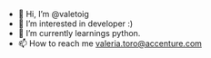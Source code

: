 - 👋 Hi, I’m @valetoig
- 👀 I’m interested in developer :)
- 🌱 I’m currently learnings python.
- 📫 How to reach me valeria.toro@accenture.com

<!---
valetoig/valetoig is a ✨ special ✨ repository because its `README.md` (this file) appears on your GitHub profile.
You can click the Preview link to take a look at your changes.
--->
